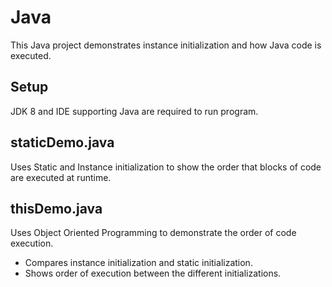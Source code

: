 # Java

This Java project demonstrates instance initialization and how Java code is executed.

## Setup

JDK 8 and IDE supporting Java are required to run program.

## staticDemo.java

Uses Static and Instance initialization to show the order that blocks of code are executed at runtime.

## thisDemo.java
Uses Object Oriented Programming to demonstrate the order of code execution.
* Compares instance initialization and static initialization.
* Shows order of execution between the different initializations.
